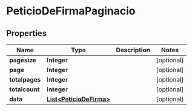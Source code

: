 # PeticioDeFirmaPaginacio

## Properties
Name | Type | Description | Notes
------------ | ------------- | ------------- | -------------
**pagesize** | **Integer** |  |  [optional]
**page** | **Integer** |  |  [optional]
**totalpages** | **Integer** |  |  [optional]
**totalcount** | **Integer** |  |  [optional]
**data** | [**List&lt;PeticioDeFirma&gt;**](PeticioDeFirma.md) |  |  [optional]
